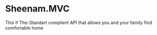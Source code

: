 # Sheenam.MVC
This if The-Standart complient  API that allows you and your family  find comfortable home

